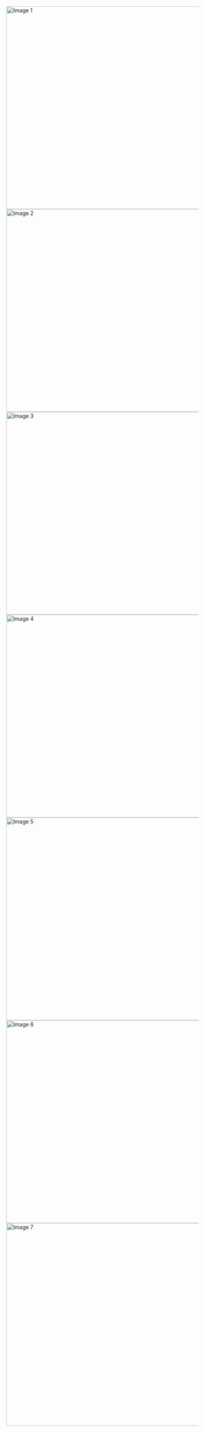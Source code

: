 <img src="https://github.com/user-attachments/assets/ae093e60-6201-49f2-a63f-febcf3135959" alt="Image 1" width="530"/>
<br>
<img src="https://github.com/user-attachments/assets/b87553c1-c556-4f0e-8611-08d77288115b" alt="Image 2" width="530"/>
<br>
<img src="https://github.com/user-attachments/assets/3192d7c0-db58-4c8e-b0be-3f5d30e6e500" alt="Image 3" width="530"/>
<br>
<img src="https://github.com/user-attachments/assets/c1e2f95e-4c88-4811-8888-0fa860c8c436" alt="Image 4" width="530"/>
<br>
<img src="https://github.com/user-attachments/assets/2e1957b2-5acc-402b-af00-398c6553157d" alt="Image 5" width="530"/>
<br>
<img src="https://github.com/user-attachments/assets/3d0df324-28b5-4867-be8b-cb0f3358da8d" alt="Image 6" width="530"/>
<br>
<img src="https://github.com/user-attachments/assets/50a4a600-d1e6-4c3b-b988-e6d2e193cfcf" alt="Image 7" width="530"/>
<br>
